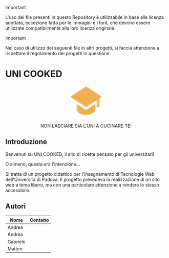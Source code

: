 > [!IMPORTANT]
> L'uso dei file presenti in questo Repository è utilizzabile in base alla licenza adottata, eccezione fatta per le immagini e i font, che devono essere utilizzate compatibilmente alla loro licenza originale.

> [!IMPORTANT]
> Nel caso di utilizzo dei seguenti file in altri progetti, si faccia attenzione a rispettare il regolamento dei progetti in questione.

# UNI COOKED
<p align="center">
  <img alt="logo del progetto" src="https://github.com/Uni-cooked/uni-cooked/blob/release/src/asset/icon/student-dark.svg" width="20%">
</p>
<p align="center">
    NON LASCIARE SIA L'UNI A CUCINARE TE!
</p>

## Introduzione
Benvenuti su UNI COOKED, il sito di ricette pensato per gli universitari!

O almeno, questa era l'intenzione...

Si tratta di un progetto didattico per l'insegnamento di Tecnologie Web dell'Università di Padova.
Il progetto prevedeva la realizzazione di un sito web a tema libero, ma con una particolare attenzione a rendere lo stesso accessibile.

## Autori

|             Nome              |                   Contatto                   |
| ----------------------------- | -------------------------------------------- |
| Andrea                        |                                              |
| Andrea                        |                                              |
| Gabriele                      |                                              |
| Matteo                        |                                              |
